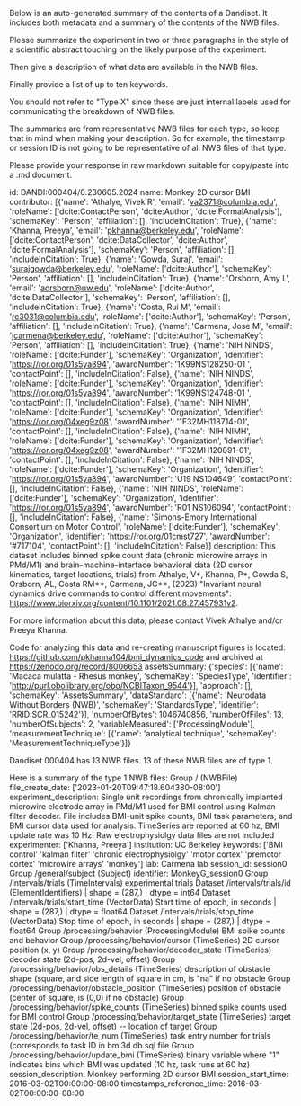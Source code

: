 
Below is an auto-generated summary of the contents of a Dandiset. It includes both metadata and a summary of the contents of the NWB files.

Please summarize the experiment in two or three paragraphs in the style of a scientific abstract touching on the likely purpose of the experiment.

Then give a description of what data are available in the NWB files.

Finally provide a list of up to ten keywords.

You should not refer to "Type X" since these are just internal labels used for communicating the breakdown of NWB files.

The summaries are from representative NWB files for each type, so keep that in mind when making your description. So for example, the timestamp or session ID is not going to be representative of all NWB files of that type.

Please provide your response in raw markdown suitable for copy/paste into a .md document.


id: DANDI:000404/0.230605.2024
name: Monkey 2D cursor BMI
contributor: [{'name': 'Athalye, Vivek R', 'email': 'va2371@columbia.edu', 'roleName': ['dcite:ContactPerson', 'dcite:Author', 'dcite:FormalAnalysis'], 'schemaKey': 'Person', 'affiliation': [], 'includeInCitation': True}, {'name': 'Khanna, Preeya', 'email': 'pkhanna@berkeley.edu', 'roleName': ['dcite:ContactPerson', 'dcite:DataCollector', 'dcite:Author', 'dcite:FormalAnalysis'], 'schemaKey': 'Person', 'affiliation': [], 'includeInCitation': True}, {'name': 'Gowda, Suraj', 'email': 'surajgowda@berkeley.edu', 'roleName': ['dcite:Author'], 'schemaKey': 'Person', 'affiliation': [], 'includeInCitation': True}, {'name': 'Orsborn, Amy L', 'email': 'aorsborn@uw.edu', 'roleName': ['dcite:Author', 'dcite:DataCollector'], 'schemaKey': 'Person', 'affiliation': [], 'includeInCitation': True}, {'name': 'Costa, Rui M', 'email': 'rc3031@columbia.edu', 'roleName': ['dcite:Author'], 'schemaKey': 'Person', 'affiliation': [], 'includeInCitation': True}, {'name': 'Carmena, Jose M', 'email': 'jcarmena@berkeley.edu', 'roleName': ['dcite:Author'], 'schemaKey': 'Person', 'affiliation': [], 'includeInCitation': True}, {'name': 'NIH NINDS', 'roleName': ['dcite:Funder'], 'schemaKey': 'Organization', 'identifier': 'https://ror.org/01s5ya894', 'awardNumber': '1K99NS128250-01 ', 'contactPoint': [], 'includeInCitation': False}, {'name': 'NIH NINDS', 'roleName': ['dcite:Funder'], 'schemaKey': 'Organization', 'identifier': 'https://ror.org/01s5ya894', 'awardNumber': '1K99NS124748-01 ', 'contactPoint': [], 'includeInCitation': False}, {'name': 'NIH NIMH', 'roleName': ['dcite:Funder'], 'schemaKey': 'Organization', 'identifier': 'https://ror.org/04xeg9z08', 'awardNumber': '1F32MH118714-01', 'contactPoint': [], 'includeInCitation': False}, {'name': 'NIH NIMH', 'roleName': ['dcite:Funder'], 'schemaKey': 'Organization', 'identifier': 'https://ror.org/04xeg9z08', 'awardNumber': '1F32MH120891-01', 'contactPoint': [], 'includeInCitation': False}, {'name': 'NIH NINDS', 'roleName': ['dcite:Funder'], 'schemaKey': 'Organization', 'identifier': 'https://ror.org/01s5ya894', 'awardNumber': 'U19 NS104649', 'contactPoint': [], 'includeInCitation': False}, {'name': 'NIH NINDS', 'roleName': ['dcite:Funder'], 'schemaKey': 'Organization', 'identifier': 'https://ror.org/01s5ya894', 'awardNumber': 'R01 NS106094', 'contactPoint': [], 'includeInCitation': False}, {'name': 'Simons-Emory International Consortium on Motor Control', 'roleName': ['dcite:Funder'], 'schemaKey': 'Organization', 'identifier': 'https://ror.org/01cmst727', 'awardNumber': '#717104', 'contactPoint': [], 'includeInCitation': False}]
description: This dataset includes binned spike count data (chronic microwire arrays in PMd/M1) and brain-machine-interface behavioral data (2D cursor kinematics, target locations, trials) from Athalye, V*, Khanna, P*, Gowda S, Orsborn, AL, Costa RM**, Carmena, JC**, (2023) "Invariant neural dynamics drive commands to control different movements": https://www.biorxiv.org/content/10.1101/2021.08.27.457931v2. 

For more information about this data, please contact Vivek Athalye and/or Preeya Khanna. 

Code for analyzing this data and re-creating manuscript figures is located: https://github.com/pkhanna104/bmi_dynamics_code and archived at https://zenodo.org/record/8006653
assetsSummary: {'species': [{'name': 'Macaca mulatta - Rhesus monkey', 'schemaKey': 'SpeciesType', 'identifier': 'http://purl.obolibrary.org/obo/NCBITaxon_9544'}], 'approach': [], 'schemaKey': 'AssetsSummary', 'dataStandard': [{'name': 'Neurodata Without Borders (NWB)', 'schemaKey': 'StandardsType', 'identifier': 'RRID:SCR_015242'}], 'numberOfBytes': 1046740856, 'numberOfFiles': 13, 'numberOfSubjects': 2, 'variableMeasured': ['ProcessingModule'], 'measurementTechnique': [{'name': 'analytical technique', 'schemaKey': 'MeasurementTechniqueType'}]}

Dandiset 000404 has 13 NWB files.
13 of these NWB files are of type 1.


Here is a summary of the type 1 NWB files:
  Group / (NWBFile) 
  file_create_date: ['2023-01-20T09:47:18.604380-08:00']
  experiment_description: Single unit recordings from chronically implanted microwire                 electrode array in PMd/M1 used for BMI control using Kalman filter decoder. File includes BMI-unit spike counts,                 BMI task parameters, and BMI cursor data used for analysis. TimeSeries are reported at 60 hz, BMI update rate was 10 Hz.                 Raw electrophysiolgy data files are not included
  experimenter: ['Khanna, Preeya']
  institution: UC Berkeley
  keywords: ['BMI control' 'kalman filter' 'chronic electrophysiolgy' 'motor cortex'
   'premotor cortex' 'microwire arrays' 'monkey']
  lab: Carmena lab
  session_id: session0
  Group /general/subject (Subject) 
  identifier: MonkeyG_session0
  Group /intervals/trials (TimeIntervals) experimental trials
  Dataset /intervals/trials/id (ElementIdentifiers)  | shape = (287,) | dtype = int64
  Dataset /intervals/trials/start_time (VectorData) Start time of epoch, in seconds | shape = (287,) | dtype = float64
  Dataset /intervals/trials/stop_time (VectorData) Stop time of epoch, in seconds | shape = (287,) | dtype = float64
  Group /processing/behavior (ProcessingModule) BMI spike counts and behavior
  Group /processing/behavior/cursor (TimeSeries) 2D cursor position (x, y) 
  Group /processing/behavior/decoder_state (TimeSeries) decoder state (2d-pos, 2d-vel, offset)
  Group /processing/behavior/obs_details (TimeSeries) description of obstacle shape (square, and side length of square in cm, is "na" if no obstacle
  Group /processing/behavior/obstacle_position (TimeSeries) position of obstacle (center of square, is (0,0) if no obstacle)
  Group /processing/behavior/spike_counts (TimeSeries) binned spike counts used for BMI control
  Group /processing/behavior/target_state (TimeSeries) target state (2d-pos, 2d-vel, offset) -- location of target
  Group /processing/behavior/te_num (TimeSeries) task entry number for trials (corresponds to task ID in bmi3d db.sql file
  Group /processing/behavior/update_bmi (TimeSeries) binary variable where "1" indicates bins which BMI was updated (10 hz, task runs at 60 hz)
  session_description: Monkey performing 2D cursor BMI
  session_start_time: 2016-03-02T00:00:00-08:00
  timestamps_reference_time: 2016-03-02T00:00:00-08:00
